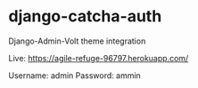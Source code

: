 # django-catcha-auth
Django-Admin-Volt theme integration

Live: https://agile-refuge-96797.herokuapp.com/

Username: admin
Password: ammin
